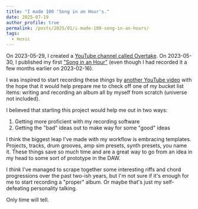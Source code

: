 ```yaml
---
title: "I made 100 'Song in an Hour's."
date: 2025-07-19
author_profile: true
permalink: /posts/2025/01/i-made-100-song-in-an-hours/
tags:
  - music
---
```


On 2023-05-29, I created a [YouTube channel called Overtake](https://www.youtube.com/@OvertakeMusicChannel). On 2023-05-30, I published my first ["Song in an Hour"](https://www.youtube.com/watch?v=fj196OobLzA) (even though I had recorded it a few months earlier on 2023-02-16).

I was inspired to start recording these *things* by [another YouTube video](https://www.youtube.com/watch?v=v72p2_9GAz8&pp=ygUScnVkeSBheW91YiAzMCBkYXlz) with the hope that it would help prepare me to check off one of my bucket list items: writing and recording an album all by myself from scratch (universe not included).

I believed that starting this project would help me out in two ways:
  1. Getting more proficient with my recording software
  2. Getting the "bad" ideas out to make way for some "good" ideas

I think the biggest leap I've made with my workflow is embracing templates. Projects, tracks, drum grooves, amp sim presets, synth presets, you name it. These things save so much time and are a great way to go from an idea in my head to some sort of prototype in the DAW.

I *think* I've managed to scrape together some interesting riffs and chord progressions over the past two-ish years, but I'm not sure if it's enough for me to start recording a "proper" album. Or maybe that's just my self-defeating personality talking.

Only time will tell.
